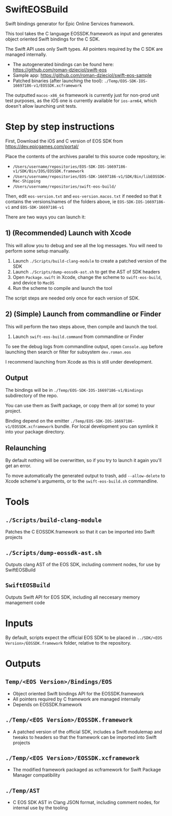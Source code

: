 # SwiftEOSBuild

Swift bindings generator for Epic Online Services framework.

This tool takes the C language EOSSDK.framework as input and generates object oriented Swift bindings for the C SDK.

The Swift API uses only Swift types. All pointers required by the C SDK are managed internally.


 * The autogenerated bindings can be found here: https://github.com/roman-dzieciol/swift-eos
 * Sample app: https://github.com/roman-dzieciol/swift-eos-sample
 * Patched binaries (after launching the tool): `./Temp/EOS-SDK-IOS-16697186-v1/EOSSDK.xcframework`


The outputted `macos-x86_64` framework is currently just for non-prod unit test purposes, as the iOS one is currently available for `ios-arm64`, which doesn't allow launching unit tests.

# Step by step instructions

First, Download the iOS and C version of EOS SDK from https://dev.epicgames.com/portal/

Place the contents of the archives parallel to this source code repository, ie:
- `/Users/username/repositories/EOS-SDK-IOS-16697186-v1/SDK/Bin/IOS/EOSSDK.framework`
- `/Users/username/repositories/EOS-SDK-16697186-v1/SDK/Bin/libEOSSDK-Mac-Shipping`
- `/Users/username/repositories/swift-eos-build/`

Then, edit `eos-version.txt` and `eos-version.macos.txt` if needed so that it contains the versions/names of the folders above, ie `EOS-SDK-IOS-16697186-v1` and `EOS-SDK-16697186-v1`

There are two ways you can launch it:

## 1) (Recommended) Launch with Xcode

This will allow you to debug and see all the log messages. You will need to perform some setup manually.

1) Launch `./Scripts/build-clang-module` to create a patched version of the SDK
1) Launch `./Scripts/dump-eossdk-ast.sh` to get the AST of SDK headers
1) Open `Package.swift` in Xcode, change the scheme to `swift-eos-build`, and device to `MacOS`
1) Run the scheme to compile and launch the tool

The script steps are needed only once for each version of SDK.

## 2) (Simple) Launch from commandline or Finder

This will perform the two steps above, then compile and launch the tool.

1) Launch `swift-eos-build.command` from commandline or Finder

To see the debug logs from commandline output, open `Console.app` before launching then search or filter for subsystem `dev.roman.eos`

I recommend launching from Xcode as this is still under development.

## Output

The bindings will be in `./Temp/EOS-SDK-IOS-16697186-v1/Bindings` subdirectory of the repo. 

You can use them as Swift package, or copy them all (or some) to your project.

Binding depend on the emitter `./Temp/EOS-SDK-IOS-16697186-v1/EOSSDK.xcframework` bundle. For local development you can symlink it into your package directory.

## Relaunching

By default nothing will be overwritten, so if you try to launch it again you'll get an error.

To move automatically the generated output to trash, add `--allow-delete` to Xcode scheme's arguments, or to the `swift-eos-build.sh` commandline.

# Tools

## `./Scripts/build-clang-module`

Patches the C EOSSDK.framework so that it can be imported into Swift projects

## `./Scripts/dump-eossdk-ast.sh`

Outputs clang AST of the EOS SDK, including comment nodes, for use by SwiftEOSBuild

## `SwiftEOSBuild`

Outputs Swift API for EOS SDK, including all neccesary memory management code

# Inputs

By default, scripts expect the official EOS SDK to be placed in `../SDK/<EOS Version>/EOSSDK.framework` folder, relative to the repository.

# Outputs

## `Temp/<EOS Version>/Bindings/EOS`
  - Object oriented Swift bindings API for the EOSSDK.framework
  - All pointers required by C framework are managed internally
  - Depends on EOSSDK.framework

## `./Temp/<EOS Version>/EOSSDK.framework`
  - A patched version of the official SDK, includes a Swift modulemap and tweaks to headers so that the framework can be imported into Swift projects
  
## `./Temp/<EOS Version>/EOSSDK.xcframework`
  - The modified framework packaged as xcframework for Swift Package Manager compatibility
  
## `./Temp/AST`
  - C EOS SDK AST in Clang JSON format, including comment nodes, for internal use by the tooling

